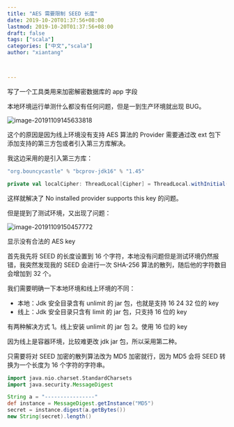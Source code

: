 ```yaml
---
title: "AES 需要限制 SEED 长度"
date: 2019-10-20T01:37:56+08:00
lastmod: 2019-10-20T01:37:56+08:00
draft: false
tags: ["scala"]
categories: ["中文","scala"]
author: "xiantang"



---
```



写了一个工具类用来加密解密数据库的 app 字段

本地环境运行单测什么都没有任何问题，但是一到生产环境就出现 BUG。

![image-20191109145633818](../images/image-20191109145633818.png)

这个的原因是因为线上环境没有支持 AES 算法的 Provider 需要通过改 ext 包下添加支持的第三方包或者引入第三方库解决。

我这边采用的是引入第三方库：

```scala
"org.bouncycastle" % "bcprov-jdk16" % "1.45"
```

```scala
private val localCipher: ThreadLocal[Cipher] = ThreadLocal.withInitial(() => Cipher.getInstance("AES/ECB/PKCS5Padding", new BouncyCastleProvider()))
```

这样就解决了 No installed provider supports this key 的问题。

但是提到了测试环境，又出现了问题：

![image-20191109150457772](../images/image-20191109150457772.png)

显示没有合法的 AES key

首先我先将 SEED 的长度设置到 16 个字符，本地没有问题但是测试环境仍然报错，我突然发现我的 SEED 会进行一次 SHA-256 算法的散列，随后他的字符数目会增加到 32 个。

我们需要明确一下本地环境和线上环境的不同：

* 本地：Jdk 安全目录含有 unlimit 的 jar 包，也就是支持 16 24 32 位的 key
* 线上：Jdk 安全目录只含有 limit 的 jar 包，只支持 16 位的 key

有两种解决方式 1。线上安装 unlimit 的 jar 包 2。使用 16 位的 key

因为线上是容器环境，比较难更改 jdk jar 包，所以采用第二种。

只需要将对 SEED 加密的散列算法改为 MD5 加密就行，因为 MD5 会将 SEED 转换为一个长度为 16 个字符的字符串。

```groovy
import java.nio.charset.StandardCharsets
import java.security.MessageDigest

String a = "----------------"
def instance = MessageDigest.getInstance("MD5")
secret = instance.digest(a.getBytes())
new String(secret).length()
```
